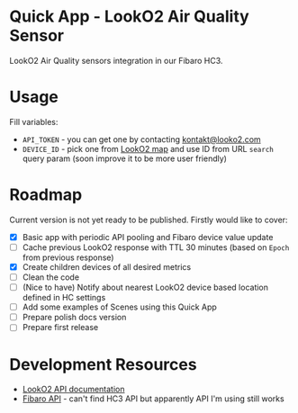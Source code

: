 # Quick App - LookO2 Air Quality Sensor

LookO2 Air Quality sensors integration in our Fibaro HC3.

# Usage

Fill variables:

- `API_TOKEN` - you can get one by contacting kontakt@looko2.com
- `DEVICE_ID` - pick one from [LookO2 map](https://www.looko2.com/heatmap.php) and use ID from URL `search` query param (soon improve it to be more user friendly)

# Roadmap

Current version is not yet ready to be published. Firstly would like to cover:

- [X] Basic app with periodic API pooling and Fibaro device value update
- [ ] Cache previous LookO2 response with TTL 30 minutes (based on `Epoch` from previous response)
- [X] Create children devices of all desired metrics
- [ ] Clean the code
- [ ] (Nice to have) Notify about nearest LookO2 device based location defined in HC settings
- [ ] Add some examples of Scenes using this Quick App
- [ ] Prepare polish docs version
- [ ] Prepare first release

# Development Resources
- [LookO2 API documentation](https://looko2web.nazwa.pl/aktualnosci/api/)
- [Fibaro API](https://manuals.fibaro.com/knowledge-base-browse/rest-api/) - can't find HC3 API but apparently API I'm using still works
